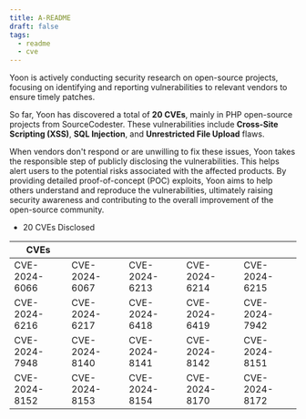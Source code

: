 ```yaml
---
title: A-README
draft: false
tags:
  - readme
  - cve
---
```

Yoon is actively conducting security research on open-source projects, focusing on identifying and reporting vulnerabilities to relevant vendors to ensure timely patches. 

So far, Yoon has discovered a total of **20 CVEs**, mainly in PHP open-source projects from SourceCodester. These vulnerabilities include **Cross-Site Scripting (XSS)**, **SQL Injection**, and **Unrestricted File Upload** flaws.

When vendors don't respond or are unwilling to fix these issues, Yoon takes the responsible step of publicly disclosing the vulnerabilities. This helps alert users to the potential risks associated with the affected products. By providing detailed proof-of-concept (POC) exploits, Yoon aims to help others understand and reproduce the vulnerabilities, ultimately raising security awareness and contributing to the overall improvement of the open-source community.

- 20 CVEs Disclosed  

| CVEs          |               |               |               |               |
| ------------- | ------------- | ------------- | ------------- | ------------- |
| CVE-2024-6066 | CVE-2024-6067 | CVE-2024-6213 | CVE-2024-6214 | CVE-2024-6215 |
| CVE-2024-6216 | CVE-2024-6217 | CVE-2024-6418 | CVE-2024-6419 | CVE-2024-7942 |
| CVE-2024-7948 | CVE-2024-8140 | CVE-2024-8141 | CVE-2024-8142 | CVE-2024-8151 |
| CVE-2024-8152 | CVE-2024-8153 | CVE-2024-8154 | CVE-2024-8170 | CVE-2024-8172 |